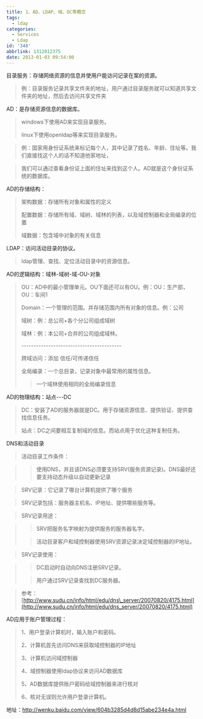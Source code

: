 ```yaml
---
title: 1、AD、LDAP、域、DC等概念
tags:
  - ldap
categories:
  - Services
  - Ldap
id: '348'
abbrlink: 1312012375
date: 2013-01-03 09:54:00
---
```


目录服务：存储网络资源的信息并使用户能访问记录在案的资源。

> 例：目录服务记录共享文件夹的地址，用户通过目录服务就可以知道共享文件夹的地址，然后去访问共享文件夹

AD：是存储资源信息的数据库。

> windows下使用AD来实现目录服务。
> 
> linux下使用openldap等来实现目录服务。

> 例：国家用身份证系统来标记每个人，其中记录了姓名、年龄、住址等。我们直接找这个人的话不知道他家地址，

> 我们可以通过查看身份证上面的住址来找到这个人。AD就是这个身份证系统的数据库。

AD的存储结构：

> 架构数据：存储所有对象和属性的定义
> 
> 配置数据：存储所有域、域树、域林的列表，以及域控制器和全局编录的位置
> 
> 域数据：包含域中对象的有关信息

LDAP：访问活动目录的协议。

> ldap管理、查找、定位活动目录中的资源信息。

  

AD的逻辑结构：域林-域树-域-OU-对象

> OU：AD中的最小管理单元。OU下面还可以有OU。例：OU：生产部，OU：车间1
> 
> Domain：一个管理的范围。并存储范围内所有对象的信息。例：公司
> 
> 域树：例：总公司+各个分公司组成域树
> 
> 域林：例：本公司+合并的公司组成域林。
> 
> \-----------------------------------------
> 
> 跨域访问：添加 信任/可传递信任
> 
> 全局编录：一个总目录，记录对象中最常用的属性信息。
> 
> > 一个域林使用相同的全局编录信息

  

AD的物理结构：站点---DC

> DC：安装了AD的服务器就是DC。用于存储资源信息、提供验证、提供查找信息任务。
> 
> 站点：DC之间要相互复制域的信息。而站点用于优化这种复制任务。

>   

DNS和活动目录

> 活动目录工作条件：

> > 使用DNS，并且该DNS必须要支持SRV(服务资源记录)。DNS最好还要支持动态升级以自动更新记录

> SRV记录：它记录了哪台计算机提供了哪个服务

> SRV记录包括：服务器主机名、IP地址、提供哪些服务等。

> SRV记录用途：

> > SRV把服务名字映射为提供服务的服务器名字。
> 
> > 活动目录客户和域控制器使用SRV资源记录决定域控制器的IP地址。

> SRV记录使用：

> > DC启动时自动向DNS注册SRV记录。
> 
> > 用户通过SRV记录查找到DC服务器。

> 参考：[http://www.sudu.cn/info/html/edu/dns\_server/20070820/4175.html](http://www.sudu.cn/info/html/edu/dns_server/20070820/4175.html)

>   
> 
>   

AD应用于账户管理过程：

> 1、用户登录计算机时，输入账户和密码。
> 
> 2、计算机首先访问DNS来获取域控制器的IP地址
> 
> 3、计算机访问域控制器
> 
> 4、域控制器使用ldap协议来访问AD数据库
> 
> 5、AD数据库提供账户密码给域控制器来进行核对
> 
> 6、核对无误则允许用户登录计算机。

  

  

地址：http://wenku.baidu.com/view/604b3285d4d8d15abe234e4a.html